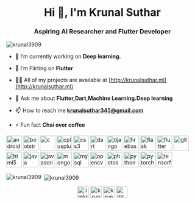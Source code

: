 <h1 align="center">Hi 👋, I'm Krunal Suthar</h1>
<h3 align="center">Aspiring AI Researcher and Flutter Developer</h3>

<p align="left"> <img src="https://komarev.com/ghpvc/?username=krunal3909" alt="krunal3909" /> </p>

- 🔭 I’m currently working on **Deep learning.**

- 👯 I’m Flirting on **Flutter**

- 👨‍💻 All of my projects are available at [http://krunalsuthar.ml](http://krunalsuthar.ml)

- 💬 Ask me about **Flutter,Dart,Machine Learning.Deep learning**

- 📫 How to reach me **krunalsuthar345@gmail.com**

- ⚡ Fun fact **Chai over coffee**




<p align="left"><img src="https://devicons.github.io/devicon/devicon.git/icons/android/android-original-wordmark.svg" alt="android" width="40" height="40"/> <img src="https://devicons.github.io/devicon/devicon.git/icons/bootstrap/bootstrap-plain.svg" alt="bootstrap" width="40" height="40"/> <img src="https://devicons.github.io/devicon/devicon.git/icons/c/c-original.svg" alt="c" width="40" height="40"/> <img src="https://devicons.github.io/devicon/devicon.git/icons/cplusplus/cplusplus-original.svg" alt="cplusplus" width="40" height="40"/> <img src="https://devicons.github.io/devicon/devicon.git/icons/css3/css3-original-wordmark.svg" alt="css3" width="40" height="40"/> <img src="https://www.vectorlogo.zone/logos/dartlang/dartlang-icon.svg" alt="dart" width="40" height="40"/> <img src="https://devicons.github.io/devicon/devicon.git/icons/django/django-original.svg" alt="django" width="40" height="40"/> <img src="https://www.vectorlogo.zone/logos/firebase/firebase-icon.svg" alt="firebase" width="40" height="40"/> <img src="https://www.vectorlogo.zone/logos/pocoo_flask/pocoo_flask-icon.svg" alt="flask" width="40" height="40"/> <img src="https://www.vectorlogo.zone/logos/flutterio/flutterio-icon.svg" alt="flutter" width="40" height="40"/> <img src="https://www.vectorlogo.zone/logos/git-scm/git-scm-icon.svg" alt="git" width="40" height="40"/> <img src="https://devicons.github.io/devicon/devicon.git/icons/html5/html5-original-wordmark.svg" alt="html5" width="40" height="40"/> <img src="https://devicons.github.io/devicon/devicon.git/icons/java/java-original-wordmark.svg" alt="java" width="40" height="40"/> <img src="https://devicons.github.io/devicon/devicon.git/icons/javascript/javascript-original.svg" alt="javascript" width="40" height="40"/> <img src="https://devicons.github.io/devicon/devicon.git/icons/mongodb/mongodb-original-wordmark.svg" alt="mongodb" width="40" height="40"/> <img src="https://devicons.github.io/devicon/devicon.git/icons/mysql/mysql-original-wordmark.svg" alt="mysql" width="40" height="40"/> <img src="https://www.vectorlogo.zone/logos/opencv/opencv-icon.svg" alt="opencv" width="40" height="40"/> <img src="https://devicons.github.io/devicon/devicon.git/icons/photoshop/photoshop-plain.svg" alt="photoshop" width="40" height="40"/> <img src="https://devicons.github.io/devicon/devicon.git/icons/python/python-original.svg" alt="python" width="40" height="40"/> <img src="https://www.vectorlogo.zone/logos/pytorch/pytorch-icon.svg" alt="pytorch" width="40" height="40"/> <img src="https://www.vectorlogo.zone/logos/tensorflow/tensorflow-icon.svg" alt="tensorflow" width="40" height="40"/></p><p><img align="left" src="https://github-readme-stats.vercel.app/api/top-langs/?username=krunal3909&layout=compact&hide=html" alt="krunal3909" /></p>

<p>&nbsp;<img align="center" src="https://github-readme-stats.vercel.app/api?username=krunal3909&show_icons=true" alt="krunal3909" /></p>

<p align="center">
<a href="https://twitter.com/imkrunal39" target="blank"><img align="center" src="https://cdn.jsdelivr.net/npm/simple-icons@3.0.1/icons/twitter.svg" alt="imkrunal39" height="30" width="30" /></a>
<a href="https://linkedin.com/in/krunal suthar" target="blank"><img align="center" src="https://cdn.jsdelivr.net/npm/simple-icons@3.0.1/icons/linkedin.svg" alt="krunal suthar" height="30" width="30" /></a>
<a href="https://fb.com/krunal suthar" target="blank"><img align="center" src="https://cdn.jsdelivr.net/npm/simple-icons@3.0.1/icons/facebook.svg" alt="krunal suthar" height="30" width="30" /></a>
<a href="https://instagram.com/mr_krunal,.suthar_" target="blank"><img align="center" src="https://cdn.jsdelivr.net/npm/simple-icons@3.0.1/icons/instagram.svg" alt="mr_krunal,.suthar_" height="30" width="30" /></a>

</p>

